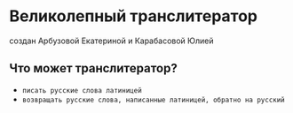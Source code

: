 # Великолепный транслитератор
создан Арбузовой Екатериной и Карабасовой Юлией

## Что может транслитератор?
- ```писать русские слова латиницей```
- ```возвращать русские слова, написанные латиницей, обратно на русский```
